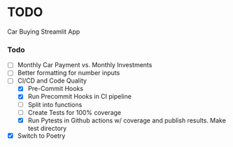 # TODO
Car Buying Streamlit App

### Todo
- [ ] Monthly Car Payment vs. Monthly Investments
- [ ] Better formatting for number inputs
- [ ] CI/CD and Code Quality
  - [x] Pre-Commit Hooks
  - [x] Run Precommit Hooks in CI pipeline
  - [ ] Split into functions
  - [ ] Create Tests for 100% coverage
  - [x] Run Pytests in Github actions w/ coverage and publish results. Make test directory
- [x] Switch to Poetry
